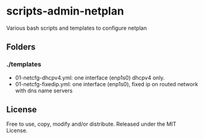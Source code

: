 # scripts-admin-netplan
Various bash scripts and templates to configure netplan

## Folders

### ./templates
- 01-netcfg-dhcpv4.yml: one interface (enp1s0) dhcpv4 only.
- 01-netcfg-fixedip.yml: one interface (enp1s0), fixed ip on routed network with dns name servers

## License
Free to use, copy, modify and/or distribute. Released under the MIT License.
